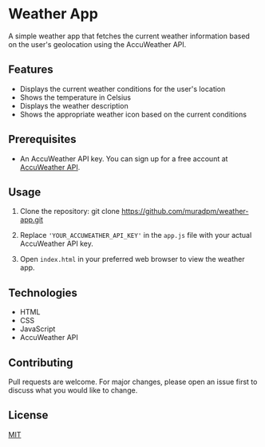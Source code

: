# Weather App

A simple weather app that fetches the current weather information based on the user's geolocation using the AccuWeather API.

## Features

- Displays the current weather conditions for the user's location
- Shows the temperature in Celsius
- Displays the weather description
- Shows the appropriate weather icon based on the current conditions

## Prerequisites

- An AccuWeather API key. You can sign up for a free account at [AccuWeather API](https://developer.accuweather.com/apis).

## Usage

1. Clone the repository:
git clone https://github.com/muradpm/weather-app.git


2. Replace `'YOUR_ACCUWEATHER_API_KEY'` in the `app.js` file with your actual AccuWeather API key.

3. Open `index.html` in your preferred web browser to view the weather app.

## Technologies

- HTML
- CSS
- JavaScript
- AccuWeather API

## Contributing

Pull requests are welcome. For major changes, please open an issue first to discuss what you would like to change.

## License

[MIT](https://choosealicense.com/licenses/mit/)
